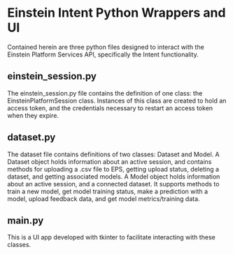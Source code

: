 # Einstein Intent Python Wrappers and UI

Contained herein are three python files designed to interact with the Einstein Platform Services API, specifically the Intent functionality. 

## einstein_session.py

The einstein_session.py file contains the definition of one class: the EinsteinPlatformSession class. Instances of this class are created to hold an access token, and the credentials necessary to restart an access token when they expire. 

## dataset.py

The dataset file contains definitions of two classes: Dataset and Model. A Dataset object holds information about an active session, and contains methods for uploading a .csv file to EPS, getting upload status, deleting a dataset, and getting associated models. A Model object holds information about an active session, and a connected dataset. It supports methods to train a new model, get model training status, make a prediction with a model, upload feedback data, and get model metrics/training data. 

## main.py
This is a UI app developed with tkinter to facilitate interacting with these classes. 